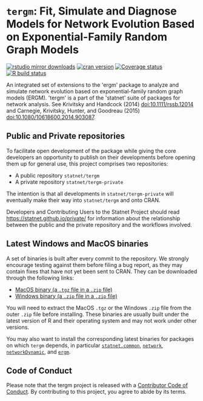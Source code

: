 # `tergm`: Fit, Simulate and Diagnose Models for Network Evolution Based on Exponential-Family Random Graph Models

[![rstudio mirror downloads](https://cranlogs.r-pkg.org/badges/tergm?color=2ED968)](https://cranlogs.r-pkg.org/)
[![cran version](https://www.r-pkg.org/badges/version/tergm)](https://cran.r-project.org/package=tergm)
[![Coverage status](https://codecov.io/gh/statnet/tergm/branch/master/graph/badge.svg)](https://codecov.io/github/statnet/tergm?branch=master)
[![R build status](https://github.com/statnet/tergm/workflows/R-CMD-check/badge.svg)](https://github.com/statnet/tergm/actions)

An integrated set of extensions to the 'ergm' package to analyze and simulate network evolution based on exponential-family random graph models (ERGM). 'tergm' is a part of the 'statnet' suite of packages for network analysis. See Krivitsky and Handcock (2014) <doi:10.1111/rssb.12014> and Carnegie, Krivitsky, Hunter, and Goodreau (2015) <doi:10.1080/10618600.2014.903087>.

## Public and Private repositories

To facilitate open development of the package while giving the core developers an opportunity to publish on their developments before opening them up for general use, this project comprises two repositories:
* A public repository `statnet/tergm`
* A private repository `statnet/tergm-private`

The intention is that all developments in `statnet/tergm-private` will eventually make their way into `statnet/tergm` and onto CRAN.

Developers and Contributing Users to the Statnet Project should read https://statnet.github.io/private/ for information about the relationship between the public and the private repository and the workflows involved.

## Latest Windows and MacOS binaries

A set of binaries is built after every commit to the repository. We strongly encourage testing against them before filing a bug report, as they may contain fixes that have not yet been sent to CRAN. They can be downloaded through the following links:

* [MacOS binary (a `.tgz` file in a `.zip` file)](https://nightly.link/statnet/tergm/workflows/R-CMD-check.yaml/master/macOS-rrelease-binaries.zip)
* [Windows binary (a `.zip` file in a `.zip` file)](https://nightly.link/statnet/tergm/workflows/R-CMD-check.yaml/master/Windows-rrelease-binaries.zip)

You will need to extract the MacOS `.tgz` or the Windows `.zip` file from the outer `.zip` file before installing. These binaries are usually built under the latest version of R and their operating system and may not work under other versions.

You may also want to install the corresponding latest binaries for packages on which `tergm` depends, in particular [`statnet.common`](https://github.com/statnet/statnet.common), [`network`](https://github.com/statnet/network), [`networkDynamic`](https://github.com/statnet/networkDynamic), and [`ergm`](https://github.com/statnet/ergm).



## Code of Conduct

Please note that the tergm project is released with a [Contributor Code of Conduct](https://contributor-covenant.org/version/2/1/CODE_OF_CONDUCT.html). By contributing to this project, you agree to abide by its terms.

